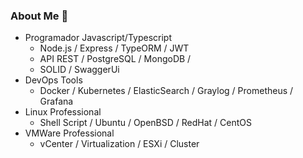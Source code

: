 ### About Me 👋
- Programador Javascript/Typescript
  - Node.js / Express / TypeORM / JWT
  - API REST / PostgreSQL / MongoDB /
  - SOLID / SwaggerUi
- DevOps Tools
  - Docker / Kubernetes / ElasticSearch / Graylog / Prometheus / Grafana  
- Linux Professional
  - Shell Script / Ubuntu / OpenBSD / RedHat / CentOS
- VMWare Professional
  - vCenter / Virtualization / ESXi / Cluster
